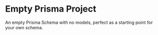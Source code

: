# Empty Prisma Project

An empty Prisma Schema with no models, perfect as a starting point for your own schema.